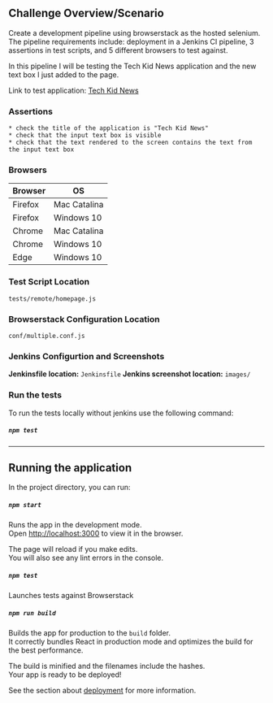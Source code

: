 


## Challenge Overview/Scenario

Create a development pipeline using browserstack as the hosted selenium.  The pipeline requirements include: deployment in a Jenkins CI pipeline, 3 assertions in test scripts, and 5 different browsers to test against.

In this pipeline I will be testing the Tech Kid News application and the new text box I just added to the page. 

Link to test application: [Tech Kid News](https://bobs-playland-tests.netlify.app/)

### Assertions
    * check the title of the application is "Tech Kid News"
    * check that the input text box is visible
    * check that the text rendered to the screen contains the text from the input text box

### Browsers

| Browser | OS           |
|---------|--------------|
| Firefox | Mac Catalina |
| Firefox | Windows 10   |
| Chrome  | Mac Catalina |
| Chrome  | Windows 10   |
| Edge    | Windows 10   |

### Test Script Location
`tests/remote/homepage.js`

### Browserstack Configuration Location
`conf/multiple.conf.js`

### Jenkins Configurtion and Screenshots 
**Jenkinsfile location:** `Jenkinsfile`
**Jenkins screenshot location:** `images/`

### Run the tests
To run the tests locally without jenkins use the following command:
##### `npm test`

-------------------------------------------
## Running the application
In the project directory, you can run:

##### `npm start`

Runs the app in the development mode.<br />
Open [http://localhost:3000](http://localhost:3000) to view it in the browser.

The page will reload if you make edits.<br />
You will also see any lint errors in the console.

##### `npm test`

Launches tests against Browserstack<br />


##### `npm run build`

Builds the app for production to the `build` folder.<br />
It correctly bundles React in production mode and optimizes the build for the best performance.

The build is minified and the filenames include the hashes.<br />
Your app is ready to be deployed!

See the section about [deployment](https://facebook.github.io/create-react-app/docs/deployment) for more information.


